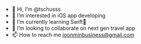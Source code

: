 - 👋 Hi, I’m @tschusss
- 👀 I’m interested in iOS app developing
- 🌱 I’m currently learning Swift🐣
- 💞️ I’m looking to collaborate on next gen travel app
- 📫 How to reach me joonminbusiness@gmail.com

<!---
tschusss/tschusss is a ✨ special ✨ repository because its `README.md` (this file) appears on your GitHub profile.
You can click the Preview link to take a look at your changes.
--->
